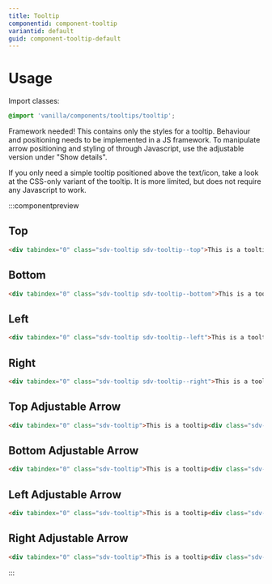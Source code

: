 ```yaml
---
title: Tooltip
componentid: component-tooltip
variantid: default
guid: component-tooltip-default
---
```


# Usage

Import classes:

```scss
@import 'vanilla/components/tooltips/tooltip';
```

Framework needed! This contains only the styles for a tooltip. Behaviour and positioning needs to be implemented in a JS framework. To manipulate arrow positioning and styling of through Javascript, use the adjustable version under "Show details".

If you only need a simple tooltip positioned above the text/icon, take a look at the CSS-only variant of the tooltip. It is more limited, but does not require any Javascript to work. 

:::componentpreview

## Top

```html
<div tabindex="0" class="sdv-tooltip sdv-tooltip--top">This is a tooltip</div>
```

## Bottom

```html
<div tabindex="0" class="sdv-tooltip sdv-tooltip--bottom">This is a tooltip</div>
```

## Left

```html
<div tabindex="0" class="sdv-tooltip sdv-tooltip--left">This is a tooltip</div>
```

## Right

```html
<div tabindex="0" class="sdv-tooltip sdv-tooltip--right">This is a tooltip</div>
```

## Top Adjustable Arrow

```html
<div tabindex="0" class="sdv-tooltip">This is a tooltip<div class="sdv-tooltip__arrow-top"></div></div>
```

## Bottom Adjustable Arrow

```html
<div tabindex="0" class="sdv-tooltip">This is a tooltip<div class="sdv-tooltip__arrow-bottom"></div></div>
```

## Left Adjustable Arrow

```html
<div tabindex="0" class="sdv-tooltip">This is a tooltip<div class="sdv-tooltip__arrow-left"></div></div>
```

## Right Adjustable Arrow

```html
<div tabindex="0" class="sdv-tooltip">This is a tooltip<div class="sdv-tooltip__arrow-right"></div></div>
```

:::
